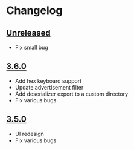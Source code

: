 # Changelog

## [Unreleased]
- Fix small bug

## [3.6.0]
- Add hex keyboard support
- Update advertisement filter
- Add deserializer export to a custom directory
- Fix various bugs

## [3.5.0]
- UI redesign
- Fix various bugs


[Unreleased]: https://github.com/aconno/BleSniffer/compare/master...develop
[3.6.0]: https://github.com/aconno/BleSniffer/releases/tag/v3.6.0
[3.5.0]: https://github.com/aconno/BleSniffer/releases/tag/v3.5.0
